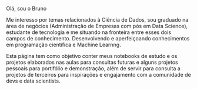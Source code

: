 Olá, sou o Bruno

Me interesso por temas relacionados à Ciência de Dados, sou graduado na área de negócios (Administração de Empresas com pós em Data Science),
estudante de tecnologia e me situando na fronteira entre esses dois campos de conhecimento. 
Desenvolvendo e aperfeiçoando conhecimentos em programação científica e Machine Learnng.

Esta página tem como objetivo conter meus notebooks de estudo e os projetos elaborados nas aulas para consultas futuras e alguns projetos pessoais para portifólio e demonstração, além de servir para consulta a projetos de terceiros para inspirações e engajamento com a comunidade de devs e data scientists.
